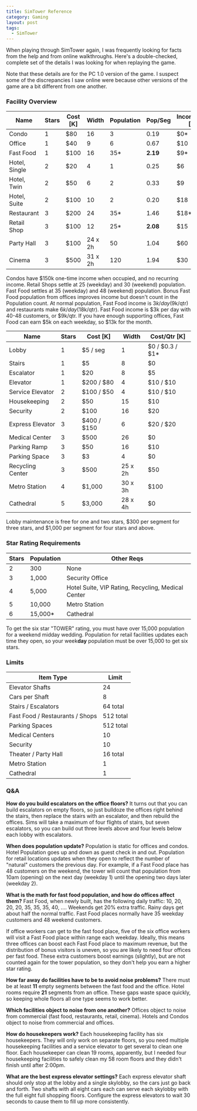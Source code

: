 ```yaml
---
title: SimTower Reference
category: Gaming
layout: post
tags:
  - SimTower
---
```


When playing through SimTower again, I was frequently looking for facts from the help and from online walkthroughs. Here's a double-checked, complete set of the details I was looking for when replaying the game.

Note that these details are for the PC 1.0 version of the game. I suspect some of the discrepancies I saw online were because other versions of the game are a bit different from one another.

### Facility Overview

| Name          | Stars | Cost [K] | Width   | Population | Pop/Seg  | Income/Qtr [K] | $/Seg |
| ------------- | ----- | -------- | ------- | ---------- | -------- | -------------- | ----- |
| Condo         | 1     | $80      | 16      | 3          | 0.19     | $0*            | 0     |
| Office        | 1     | $40      | 9       | 6          | 0.67     | $10            | 1.11  |
| Fast Food     | 1     | $100     | 16      | 35*        | **2.19** | $9*            | 0.56  |
| Hotel, Single | 2     | $20      | 4       | 1          | 0.25     | $6             | 1.50  |
| Hotel, Twin   | 2     | $50      | 6       | 2          | 0.33     | $9             | 1.50  |
| Hotel, Suite  | 2     | $100     | 10      | 2          | 0.20     | $18            | 1.80  |
| Restaurant    | 3     | $200     | 24      | 35*        | 1.46     | $18*           | 0.75  |
| Retail Shop   | 3     | $100     | 12      | 25*        | **2.08** | $15            | 1.25  |
| Party Hall    | 3     | $100     | 24 x 2h | 50         | 1.04     | $60            | 1.25  |
| Cinema        | 3     | $500     | 31 x 2h | 120        | 1.94     | $30            | 0.48  |

Condos have $150k one-time income when occupied, and no recurring income.
Retail Shops settle at 25 (weekday) and 30 (weekend) population.
Fast Food settles at 35 (weekday) and 48 (weekend) population.
Bonus Fast Food population from offices improves income but doesn't count in the Population count.
At normal population, Fast Food income is $3k/day ($9k/qtr) and restaurants make $6k/day ($18k/qtr).
Fast Food income is $3k per day with 40-48 customers, or $9k/qtr. 
If you have enough supporting offices, Fast Food can earn $5k on each weekday, so $13k for the month.



| Name             | Stars | Cost [K]    | Width   | Cost/Qtr [K]    |
| ---------------- | ----- | ----------- | ------- | --------------- |
| Lobby            | 1     | $5 / seg    | 1       | $0 / $0.3 / $1* |
| Stairs           | 1     | $5          | 8       | $0              |
| Escalator        | 1     | $20         | 8       | $5              |
| Elevator         | 1     | $200 / $80  | 4       | $10 / $10       |
| Service Elevator | 2     | $100 / $50  | 4       | $10 / $10       |
| Housekeeping     | 2     | $50         | 15      | $10             |
| Security         | 2     | $100        | 16      | $20             |
| Express Elevator | 3     | $400 / $150 | 6       | $20 / $20       |
| Medical Center   | 3     | $500        | 26      | $0              |
| Parking Ramp     | 3     | $50         | 16      | $10             |
| Parking Space    | 3     | $3          | 4       | $0              |
| Recycling Center | 3     | $500        | 25 x 2h | $50             |
| Metro Station    | 4     | $1,000      | 30 x 3h | $100            |
| Cathedral        | 5     | $3,000      | 28 x 4h | $0              |

Lobby maintenance is free for one and two stars, $300 per segment for three stars, and $1,000 per segment for four stars and above.



### Star Rating Requirements

| Stars | Population | Other Reqs                                         |
| ----- | ---------- | -------------------------------------------------- |
| 2     | 300        | None                                               |
| 3     | 1,000      | Security Office                                    |
| 4     | 5,000      | Hotel Suite, VIP Rating, Recycling, Medical Center |
| 5     | 10,000     | Metro Station                                      |
| 6     | 15,000*    | Cathedral                                          |

To get the six star "TOWER" rating, you must have over 15,000 population for a weekend midday wedding. Population for retail facilities updates each time they open, so your week**day** population must be over 15,000 to get six stars.



### Limits

| Item Type                       | Limit     |
| ------------------------------- | --------- |
| Elevator Shafts                 | 24        |
| Cars per Shaft                  | 8         |
| Stairs / Escalators             | 64 total  |
| Fast Food / Restaurants / Shops | 512 total |
| Parking Spaces                  | 512 total |
| Medical Centers                 | 10        |
| Security                        | 10        |
| Theater / Party Hall            | 16 total  |
| Metro Station                   | 1         |
| Cathedral                       | 1         |



### Q&A

**How do you build escalators on the office floors?**
It turns out that you can build escalators on empty floors, so just bulldoze the offices right behind the stairs, then replace the stairs with an escalator, and then rebuild the offices. Sims will take a maximum of four flights of stairs, but seven escalators, so you can build out three levels above and four levels below each lobby with escalators.

**When does population update?**
Population is static for offices and condos. Hotel Population goes up and down as guest check in and out. Population for retail locations updates when they open to reflect the number of "natural" customers the previous day. For example, if a Fast Food place has 48 customers on the weekend, the tower will count that population from 10am (opening) on the next day (weekday 1) until the opening two days later (weekday 2).

**What is the math for fast food population, and how do offices affect them?**
Fast Food, when newly built, has the following daily traffic: 10, 20, 20, 20, 35, 35, 35, 40, .... Weekends get 20% extra traffic. Rainy days get about half the normal traffic. Fast Food places normally have 35 weekday customers and 48 weekend customers. 

If office workers can get to the fast food place, five of the six office workers will visit a Fast Food place within range each weekday. Ideally, this means three offices can boost each Fast Food place to maximum revenue, but the distribution of bonus visitors is uneven, so you are likely to need four offices per fast food. These extra customers boost earnings (slightly), but are not counted again for the tower population, so they don't help you earn a higher star rating.

**How far away do facilities have to be to avoid noise problems?**
There must be at least **11** empty segments between the fast food and the office. Hotel rooms require **21** segments from an office. These gaps waste space quickly, so keeping whole floors all one type seems to work better.

**Which facilities object to noise from one another?**
Offices object to noise from commercial (fast food, restaurants, retail, cinema). Hotels and Condos object to noise from commercial and offices.

**How do housekeepers work?**
Each housekeeping facility has six housekeepers. They will only work on separate floors, so you need multiple housekeeping facilities and a service elevator to get several to clean one floor. Each housekeeper can clean 19 rooms, apparently, but I needed four housekeeping facilities to safely clean my 58 room floors and they didn't finish until after 2:00pm. 

**What are the best express elevator settings?**
Each express elevator shaft should only stop at the lobby and a single skylobby, so the cars just go back and forth. Two shafts with all eight cars each can serve each skylobby with the full eight full shopping floors. Configure the express elevators to wait 30 seconds to cause them to fill up more consistently.